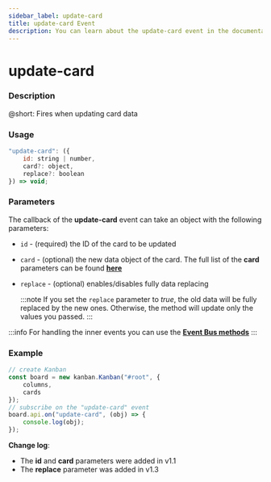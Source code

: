 ```yaml
---
sidebar_label: update-card
title: update-card Event
description: You can learn about the update-card event in the documentation of the DHTMLX JavaScript Kanban library. Browse developer guides and API reference, try out code examples and live demos, and download a free 30-day evaluation version of DHTMLX Kanban.
---
```


# update-card

### Description

@short: Fires when updating card data

### Usage

~~~jsx {}
"update-card": ({
	id: string | number,
	card?: object,
	replace?: boolean
}) => void;
~~~

### Parameters

The callback of the **update-card** event can take an object with the following parameters:

- `id` - (required) the ID of the card to be updated
- `card` - (optional) the new data object of the card. The full list of the **card** parameters can be found [**here**](api/config/js_kanban_cards_config.md)
- `replace` - (optional) enables/disables fully data replacing

	:::note
	If you set the `replace` parameter to *true*, the old data will be fully replaced by the new ones. Otherwise, the method will update only the values you passed.
	:::


:::info
For handling the inner events you can use the [**Event Bus methods**](api/api_overview.md/#event-bus-methods)
:::

### Example

~~~jsx {7-9}
// create Kanban
const board = new kanban.Kanban("#root", {
	columns,
	cards
});
// subscribe on the "update-card" event
board.api.on("update-card", (obj) => {
	console.log(obj);
});
~~~

**Change log**:
- The **id** and **card** parameters were added in v1.1
- The **replace** parameter was added in v1.3